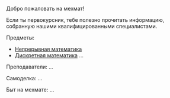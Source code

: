 Добро пожаловать на мехмат!

Если ты первокурсник, тебе полезно прочитать информацию, собранную нашими квалифицированными специалистами.

Предметы:
 - [Непрерывная математика](continuous-math.md)
 - [Дискретная математика](discrete-math.md)
 ...
 
 Преподаватели:
 ...
 
 Самоделка:
 ...
 
 Быт на мехмате:
 ...
